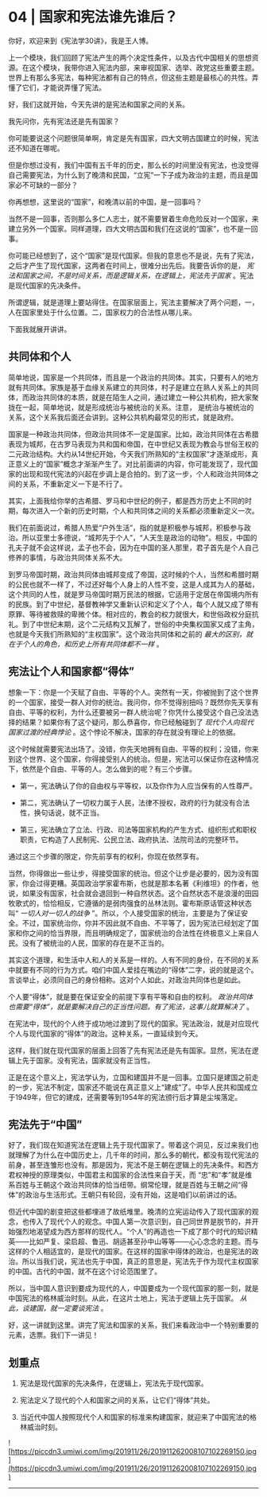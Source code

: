 # 04 | 国家和宪法谁先谁后？

你好，欢迎来到《宪法学30讲》，我是王人博。

上一个模块，我们回顾了宪法产生的两个决定性条件，以及古代中国相关的思想资源。在这个模块，我带你进入宪法内部，来审视国家、选举、政党这些重要主题。世界上有那么多宪法，每种宪法都有自己的特点，但这些主题是最核心的共性。弄懂了它们，才能说弄懂了宪法。

好，我们这就开始，今天先讲的是宪法和国家之间的关系。

我先问你，先有宪法还是先有国家？

你可能要说这个问题很简单啊，肯定是先有国家，四大文明古国建立的时候，宪法还不知道在哪呢。

但是你想过没有，我们中国有五千年的历史，那么长的时间里没有宪法，也没觉得自己需要宪法，为什么到了晚清和民国，“立宪”一下子成为政治的主题，而且是国家必不可缺的一部分？

你再想想，这里说的“国家”，和晚清以前的中国，是一回事吗？

当然不是一回事，否则那么多仁人志士，就不需要冒着生命危险反对一个国家，来建立另外一个国家。同样道理，四大文明古国和我们在这说的“国家”，也不是一回事。

你可能已经想到了，这个“国家”是现代国家。但我的意思也不是说，先有了宪法，之后才产生了现代国家，这两者在时间上，很难分出先后。我要告诉你的是， *宪法和国家之间，不是时间关系，而是逻辑关系，在逻辑上，宪法先于国家* 。宪法是现代国家的先决条件。

所谓逻辑，就是道理上要站得住。在国家层面上，宪法主要解决了两个问题，一，人在国家里处于什么位置。二，国家权力的合法性从哪儿来。

下面我就展开讲讲。

## 共同体和个人

简单地说，国家是一个共同体，而且是一个政治的共同体。其实，只要有人的地方就有共同体。家族是基于血缘关系建立的共同体，村子是建立在熟人关系上的共同体，而政治共同体的本质，就是在陌生人之间，通过建立一种公共机构，把大家聚拢在一起，简单地说，就是形成统治与被统治的关系。注意， 是统治与被统治的关系，这个关系我后面还会讲到。这种公共机构最常见的形式，就是政府。

国家是一种政治共同体，但政治共同体不一定是国家。比如，政治共同体在古希腊表现为城邦，在古罗马表现为共和国和帝国，在中世纪又表现为教会与世俗王权的二元政治结构。大约从14世纪开始，今天我们所熟知的“主权国家”才逐渐成形，真正意义上的“国家”概念才渐渐产生了。对比前面讲的内容，你可能发现了，现代国家的出现和现代宪法的兴起在步调上是合拍的。到了这一步，个人和政治共同体之间的关系，不重新定义一下是不行了。

其实，上面我给你举的古希腊、罗马和中世纪的例子，都是西方历史上不同的时期，每次进入一个新的历史时期，个人和共同体之间的关系都必须重新定义一次。

我们在前面说过，希腊人热爱“户外生活”，指的就是积极参与城邦，积极参与政治。所以亚里士多德说，“城邦先于个人”，“人天生是政治的动物”。相反，中国的孔夫子就不会这样说，孟子也不会，因为在中国的圣人那里，君子首先是个人自己修养的事情，与政治共同体关系不大。

到罗马帝国时期，政治共同体由城邦变成了帝国，这时候的个人，当然和希腊时期的公民也就不一样了，不过还好每个人身上的人性不变，这是人成其为人的基础，这个共同的人性，就是罗马帝国时期万民法的根据，它适用于定居在帝国境内所有的民族。到了中世纪，基督教神学又重新认识和定义了个人，每个人就又成了带有原罪、等待被救赎的卑微个体。相对应的，教会的权力就很大，和世俗政权分庭抗礼。到了中世纪末期，这个二元结构又瓦解了，世俗的中央集权国家又成了主角，也就是今天我们所熟知的“主权国家”。这个政治共同体和之前的 *最大的区别，就在于个人的角色，和历史上所有共同体都不一样* 。

## 宪法让个人和国家都“得体”

想象一下：你是一个天赋了自由、平等的个人。突然有一天，你被抛到了这个世界的一个国家，接受一群人对你的统治。我问你，你不觉得别扭吗？既然你先天享有自由、平等的权利，为什么还要被另一群人统治呢？你凭什么接受这个自己没法选择的结果？如果你有了这个疑问，那么恭喜你，你已经触碰到了 *现代个人向现代国家过渡的经典悖论* 。这个悖论不解决，国家的存在就没有理论上的依据。

这个时候就需要宪法出场了。没错，你先天地拥有自由、平等的权利；没错，你来到这个世界、这个国家，你得接受别人的统治。但是，宪法可以保证你在这种情况下，依然是个自由、平等的人。怎么做到的呢？有三个步骤。

* 第一，宪法确认了你的自由权与平等权，以及你作为人应当保有的人性尊严。

* 第二，宪法确认了一切权力属于人民，法律不授权，政府的行为就没有合法性，换句话说，就不正当。

* 第三，宪法确立了立法、行政、司法等国家机构的产生方式、组织形式和职权职责，它构造了人民制宪、公民立法、政府执法、法院司法的完整环节。

通过这三个步骤的限定，你先前享有的权利，你现在依然享有。

当然，你得做出一些让步，得接受国家的统治。但这个让步是必要的，因为没有国家，你会过得更糟。英国政治学家霍布斯，也就是那本名著《利维坦》的作者，他说，如果没有国家，社会就会退回到一种自然状态。这个自然状态不是浪漫的田园牧歌式的，恰恰相反，它遵循的是弱肉强食的丛林法则。霍布斯原话管这种状态叫“ *一切人对一切人的战争* ”。所以，个人接受国家的统治，主要是为了保证安全。不过，国家统治你，你并不因此就不自由、不平等了，因为宪法已经划定了国家和你之间的恰当界限，而且明确规定了，国家统治的合法性在终极意义上来自人民。没有了被统治的人民，国家的存在是不正当的。

其实这个道理，和生活中人和人的关系是一样的。人有不同的身份，在不同的关系中就要有不同的行为方式。咱们中国人爱挂在嘴边的“得体”二字，说的就是这个。言谈举止，必须同自己的身份相称。这对个人如此，对政治共同体也是如此。

个人要“得体”，就是要在保证安全的前提下享有平等和自由的权利。 *政治共同体也需要“得体”，就是要解决自己的正当性问题。有了宪法，这事儿就算解决了* 。

在宪法中，现代的个人终于成功地过渡到了现代的国家。宪法政治，就是对应现代个人与现代国家的“得体”的政治。这种关系，一直延续到今天。

这样，我们就在现代国家的层面上回答了先有宪法还是先有国家。显然，宪法在逻辑上先于国家。没有宪法，国家就没有正当性。

正是在这个意义上，宪法学认为，立国和建国并不是一回事。立国只是建国之前走的一步，宪法不制定，国家还不能说在真正意义上“建成”了。中华人民共和国成立于1949年，但它的建成，还需要等到1954年的宪法颁行后才算是尘埃落定。

## 宪法先于“中国”

好了，我们现在知道宪法在逻辑上先于现代国家了。带着这个洞见，反过来我们也就理解了为什么在中国历史上，几千年的时间，那么多的朝代，都没有现代宪法的前身，甚至连雏形也没有。那是因为，宪法不是王朝在逻辑上的先决条件。和西方君权神授的原理类似，中国君主和国家的合法性来自于天，而 “忠”和“孝”就是维系百姓与王朝这个政治共同体的恰当纽带。纲常伦理，就是百姓与王朝之间“得体”的政治与生活形式。王朝只有轮回，没有开始，这是咱们以前讲过的话。

但近代中国的剧变把这些都埋进了故纸堆里。晚清的立宪运动传入了现代国家的观念，也传入了现代个人的观念。中国人第一次意识到，自己同世界是脱节的，并开始强烈地渴望成为西方那样的现代人。“个人”的再造也一下成了那个时代的知识精英——比如严复、梁启超、鲁迅、胡适甚至孙中山等等——心心念念的主题。而与这样的个人相适宜的，是现代的国家。在这样的国家中得体的政治，也是宪法的政治。所以当我们说，宪法也先于中国，真正的意思是，宪法先于作为现代主权国家的中国。古代的中国，就不在这个讨论范围里了。

所以，当中国人意识到要成为现代的人，中国要成为一个现代国家的那一刻，就是中国宪法的格林威治时刻。从此，在这片土地上，宪法于逻辑上先于国家。 *从此，谈建国，就一定要谈宪法* 。

好，这一讲就到这里。讲完了宪法和国家的关系，我们来看政治中一个特别重要的元素，选票。我们下一讲见！

## 划重点

1. 宪法是现代国家的先决条件，在逻辑上，宪法先于现代国家。

2. 宪法定义了现代的个人和国家之间的关系，让它们“得体”共处。

3. 当近代中国人按照现代个人和国家的标准来构建国家，就迎来了中国宪法的格林威治时刻。

![https://piccdn3.umiwi.com/img/201911/26/201911262008107102269150.jpg](https://piccdn3.umiwi.com/img/201911/26/201911262008107102269150.jpg)

---
